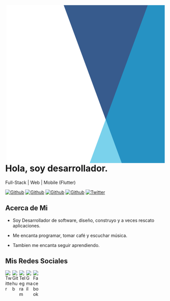 <img align="right" width="500" height="500" src="./img/banner.png">

# Hola, soy desarrollador.

Full-Stack | Web | Mobile (Flutter)

[![Github](https://img.shields.io/github/followers/JoseAlfredo-Poot?style=social)](https://github.com/JoseAlfredo-Poot)
[![Github](https://img.shields.io/github/last-commit/JoseAlfredo-Poot/JoseAlfredo-Poot)](https://github.com/JoseAlfredo-Poot/JoseAlfredo-Poot)
[![Github](https://img.shields.io/github/stars/JoseAlfredo-Poot/JoseAlfredo-Poot?style=social)](https://github.com/JoseAlfredo-Poot/JoseAlfredo-Poot)
[![Github](https://img.shields.io/github/watchers/JoseAlfredo-Poot/JoseAlfredo-Poot?style=social)](https://github.com/JoseAlfredo-Poot/JoseAlfredo-Poot)
[![Twitter](https://img.shields.io/twitter/url?style=social&url=https%3A%2F%2Ftwitter.com%2joseapoot)](https://twitter.com/JoseAPoot)

## Acerca de Mi

- Soy Desarrollador de software, diseño, construyo y a veces rescato aplicaciones.

- Me encanta programar, tomar café y escuchar música.

- Tambien me encanta seguir aprendiendo.


## Mis Redes Sociales

<a href="https://twitter.com/JoseAPoot">
  <img align="left" alt="Twitter" width="22px" src="https://img.icons8.com/color/48/000000/twitter-circled.png" />
</a>
<a href="https://github.com/JoseAlfredo-Poot/">
  <img align="left" alt="Github" width="22px" src="https://img.icons8.com/fluent/48/000000/github.png" />
</a>
<a href="https://t.me/JPoot">
  <img align="left" alt="Telegram" width="22px" src="https://img.icons8.com/color/48/000000/telegram-app--v1.png" />
</a>
<a href="mailto:josealfredo.poot@gmail.com">
  <img align="left" alt="Gmail" width="22px" src="https://img.icons8.com/color/48/000000/gmail--v2.png" />
</a>
<a href="https://www.facebook.com/JoseAlfredo.Poot.13">
  <img align="left" alt="Facebook" width="22px" src="https://img.icons8.com/fluent/48/000000/facebook-new.png" />
</a>